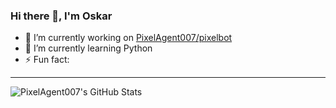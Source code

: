 ### Hi there 👋, I'm Oskar

- 🔭 I’m currently working on [PixelAgent007/pixelbot](https://github.com/PixelAgent007/pixelbot)
- 🌱 I’m currently learning Python
- ⚡ Fun fact: 

---

![PixelAgent007's GitHub Stats](https://github-readme-stats.vercel.app/api?username=PixelAgent007&show_icons=true&count_private=true&theme=nord)

